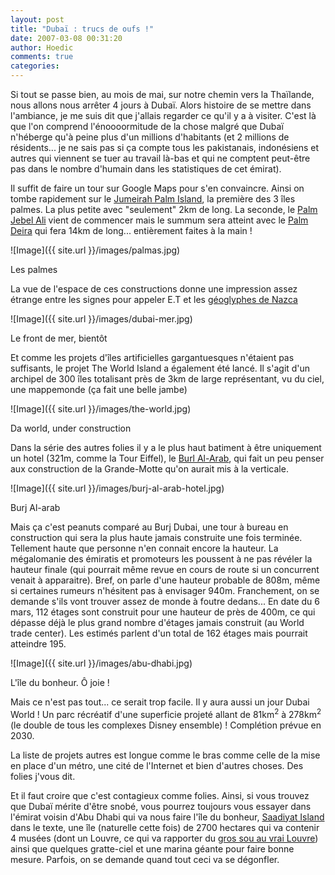 ```yaml
---
layout: post
title: "Dubaï : trucs de oufs !"
date: 2007-03-08 00:31:20
author: Hoedic
comments: true
categories: 
---
```



Si tout se passe bien, au mois de mai, sur notre chemin vers la Thaïlande, nous allons nous arrêter 4 jours à Dubaï. Alors histoire de se mettre dans l'ambiance, je me suis dit que j'allais regarder ce qu'il y a à visiter. C'est là que l'on comprend l'énoooormitude de la chose malgré que Dubaï n'héberge qu'à peine plus d'un millions d'habitants (et 2 millions de résidents... je ne sais pas si ça compte tous les pakistanais, indonésiens et autres qui viennent se tuer au travail là-bas et qui ne comptent peut-être pas dans le nombre d'humain dans les statistiques de cet émirat).

Il suffit de faire un tour sur Google Maps pour s'en convaincre. Ainsi on tombe rapidement sur le [Jumeirah Palm Island](http://maps.google.com/maps?q=25.197222,55.274056&ie=UTF8&z=14&ll=25.118787,55.133085&spn=0.04655,0.097075&t=k&om=1), la première des 3 îles palmes. La plus petite avec "seulement" 2km de long.  La seconde, le [Palm Jebel Ali](http://maps.google.com/?ie=UTF8&z=13&ll=25.006906,54.993439&spn=0.075762,0.154667&t=k&om=1) vient de commencer mais le summum sera atteint avec le [Palm Deira](http://realestate.theemiratesnetwork.com/developments/dubai/palm_deira.php) qui fera 14km de long... entièrement faites à la main !

![Image]({{ site.url }}/images/palmas.jpg)
<div class="photoattrib">Les palmes</div>



La vue de l'espace de ces constructions donne une impression assez étrange entre les signes pour appeler E.T et les [géoglyphes de Nazca](http://fr.wikipedia.org/wiki/G%C3%A9oglyphes_de_Nazca)

![Image]({{ site.url }}/images/dubai-mer.jpg)
<div class="photoattrib">Le front de mer, bientôt</div>



Et comme les projets d'îles artificielles gargantuesques n'étaient pas suffisants, le projet The World Island a également été lancé. Il s'agit d'un archipel de 300 îles totalisant près de 3km de large représentant, vu du ciel, une mappemonde (ça fait une belle jambe)

![Image]({{ site.url }}/images/the-world.jpg)
<div class="photoattrib">Da world, under construction</div>



Dans la série des autres folies il y a le plus haut batiment à être uniquement un hotel (321m, comme la Tour Eiffel), le [Burl Al-Arab](http://www.burj-al-arab.com/), qui fait un peu penser aux construction de la Grande-Motte qu'on aurait mis à la verticale.

![Image]({{ site.url }}/images/burj-al-arab-hotel.jpg)
<div class="photoattrib">Burj Al-arab</div>



Mais ça c'est peanuts comparé au Burj Dubai, une tour à bureau en construction qui sera la plus haute jamais construite une fois terminée. Tellement haute que personne n'en connait encore la hauteur. La mégalomanie des émiratis et promoteurs les poussent à ne pas révéler la hauteur finale (qui pourrait même revue en cours de route si un concurrent venait à apparaitre). Bref, on parle d'une hauteur probable de 808m, même si certaines rumeurs n'hésitent pas à envisager 940m. Franchement, on se demande s'ils vont trouver assez de monde à foutre dedans... En date du 6 mars, 112 étages sont construit pour une hauteur de près de 400m, ce qui dépasse déjà le plus grand nombre d'étages jamais construit (au World trade center). Les estimés parlent d'un total de 162 étages mais pourrait atteindre 195.

![Image]({{ site.url }}/images/abu-dhabi.jpg)
<div class="photoattrib">L'île du bonheur. Ô joie !</div>



Mais ce n'est pas tout... ce serait trop facile. Il y aura aussi un jour Dubai World ! Un parc récréatif d'une superficie projeté allant de 81km<sup>2</sup> à 278km<sup>2</sup> (le double de tous les complexes Disney ensemble) ! Complétion prévue en 2030.

La liste de projets autres est longue comme le bras comme celle de la mise en place d'un métro, une cité de l'Internet et bien d'autres choses. Des folies j'vous dit.

Et il faut croire que c'est contagieux comme folies. Ainsi, si vous trouvez que Dubaï mérite d'être snobé, vous pourrez toujours vous essayer dans l'émirat voisin d'Abu Dhabi qui va nous faire l'île du bonheur, [Saadiyat Island](http://www.saadiyat.ae/) dans le texte, une île (naturelle cette fois) de 2700 hectares qui va contenir 4 musées (dont un Louvre, ce qui va rapporter du [gros sou au vrai Louvre](http://www.lemonde.fr/web/article/0,1-0@2-3246,36-879588,0.html)) ainsi que quelques gratte-ciel et une marina géante pour faire bonne mesure. Parfois, on se demande quand tout ceci va se dégonfler.
